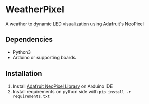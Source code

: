 # WeatherPixel
 A weather to dynamic LED visualization using Adafruit's NeoPixel

 ## Dependencies
 - Python3
 - Arduino or supporting boards
 
 ## Installation
 1. Install [Adafruit NeoPixel Library](https://github.com/adafruit/Adafruit_NeoPixel) on Arduino IDE
 2. Install requirements on python side with `pip install -r requirements.txt`
